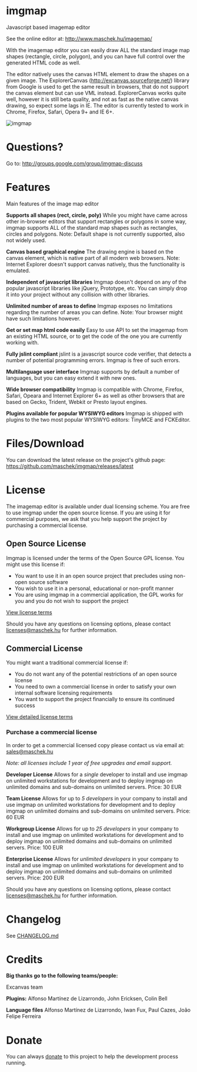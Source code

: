 # imgmap

Javascript based imagemap editor

See the online editor at: http://www.maschek.hu/imagemap/

With the imagemap editor you can easily draw ALL the standard image map shapes (rectangle, circle, polygon),
and you can have full control over the generated HTML code as well.

The editor natively uses the canvas HTML element to draw the shapes on a given image.
The ExplorerCanvas (http://excanvas.sourceforge.net/) library from Google is used to get the same result in browsers, that do not support the
canvas element but can use VML instead. ExplorerCanvas works quite well, however it is still beta quality,
and not as fast as the native canvas drawing, so expect some lags in IE.
The editor is currently tested to work in Chrome, Firefox, Safari, Opera 9+ and IE 6+.

![imgmap](https://github.com/maschek/imgmap/assets/819167/84d3d433-1b3c-42a7-8093-40fd5cc1b383)

# Questions?
Go to: http://groups.google.com/group/imgmap-discuss

# Features
Main features of the image map editor

**Supports all shapes (rect, circle, poly)**
While you might have came across other in-browser editors that support rectangles or polygons in some way, imgmap supports ALL of the standard map shapes such as rectangles, circles and polygons.
Note: Default shape is not currently supported, also not widely used.

**Canvas based graphical engine**
The drawing engine is based on the canvas element, which is native part of all modern web browsers.
Note: Internet Explorer doesn't support canvas natively, thus the functionality is emulated.

**Independent of javascript libraries**
Imgmap doesn't depend on any of the popular javascript libraries like jQuery, Prototype, etc. You can simply drop it into your project without any collision with other libraries.

**Unlimited number of areas to define**
Imgmap exposes no limitations regarding the number of areas you can define.
Note: Your browser might have such limitations however.

**Get or set map html code easily**
Easy to use API to set the imagemap from an existing HTML source, or to get the code of the one you are currently working with.

**Fully jslint compliant**
jslint is a javascript source code verifier, that detects a number of potential programming errors. Imgmap is free of such errors.

**Multilanguage user interface**
Imgmap supports by default a number of languages, but you can easy extend it with new ones.

**Wide browser compatibility**
Imgmap is compatible with Chrome, Firefox, Safari, Opeara and Internet Explorer 6+ as well as other browsers that are based on Gecko, Trident, Webkit or Presto layout engines.

**Plugins available for popular WYSIWYG editors**
Imgmap is shipped with plugins to the two most popular WYSIWYG editors: TinyMCE and FCKEditor.

# Files/Download
You can download the latest release on the project's github page:
https://github.com/maschek/imgmap/releases/latest

# License
The imagemap editor is available under dual licensing scheme.
You are free to use imgmap under the open source license. If you are using it for commercial purposes, we ask that you help support the project by purchasing a commercial license. 

## Open Source License
Imgmap is licensed under the terms of the Open Source GPL license. You might use this license if:
* You want to use it in an open source project that precludes using non-open source software
* You wish to use it in a personal, educational or non-profit manner
* You are using imgmap in a commercial application, the GPL works for you and you do not wish to support the project

[View license terms](https://raw.githubusercontent.com/maschek/imgmap/master/license_GPL.txt)

Should you have any questions on licensing options, please contact licenses@maschek.hu for further information.

## Commercial License
You might want a traditional commercial license if:
* You do not want any of the potential restrictions of an open source license
* You need to own a commercial license in order to satisfy your own internal software licensing requirements
* You want to support the project financially to ensure its continued success


[View detailed license terms](https://raw.githubusercontent.com/maschek/imgmap/master/license_commercial.txt)

### Purchase a commercial license
In order to get a commercial licensed copy please contact us via email at: sales@maschek.hu

*Note: all licenses include 1 year of free upgrades and email support.*

**Developer License**
Allows for a *single* developer to install and use imgmap on unlimited workstations for development and to deploy imgmap on unlimited domains and sub-domains on unlimited servers.
Price: 30 EUR

**Team License**
Allows for up to *5 developers* in your company to install and use imgmap on unlimited workstations for development and to deploy imgmap on unlimited domains and sub-domains on unlimited servers.
Price: 60 EUR

**Workgroup License**
Allows for up to *25 developers* in your company to install and use imgmap on unlimited workstations for development and to deploy imgmap on unlimited domains and sub-domains on unlimited servers.
Price: 100 EUR

**Enterprise License**
Allows for *unlimited developers* in your company to install and use imgmap on unlimited workstations for development and to deploy imgmap on unlimited domains and sub-domains on unlimited servers.
Price: 200 EUR

Should you have any questions on licensing options, please contact licenses@maschek.hu for further information.

# Changelog
See [CHANGELOG.md](CHANGELOG.md)

# Credits 
**Big thanks go to the following teams/people:**

Excanvas team

**Plugins:**
Alfonso Martínez de Lizarrondo, John Ericksen, Colin Bell

**Language files**
Alfonso Martínez de Lizarrondo, Iwan Fux, Paul Cazes, João Felipe Ferreira



# Donate
You can always [donate](https://www.paypal.com/donate/?hosted_button_id=9AWAGUKKADEMN) to this project to help the development process running. 
